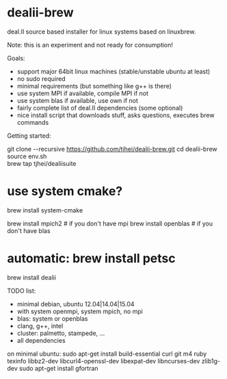 # dealii-brew

deal.II source based installer for linux systems based on linuxbrew.

Note: this is an experiment and not ready for consumption!

Goals:

- support major 64bit linux machines (stable/unstable ubuntu at least)
- no sudo required
- minimal requirements (but something like g++ is there)
- use system MPI if available, compile MPI if not
- use system blas if available, use own if not
- fairly complete list of deal.II dependencies (some optional)
- nice install script that downloads stuff, asks questions, executes brew commands

Getting started:

git clone --recursive https://github.com/tjhei/dealii-brew.git
cd dealii-brew
source env.sh	
brew tap tjhei/dealiisuite

# use system cmake?
brew install system-cmake



brew install mpich2  # if you don't have mpi
brew install openblas  # if you don't have blas
# automatic: brew install petsc
brew install dealii



TODO list:
- minimal debian, ubuntu 12.04|14.04|15.04
- with system openmpi, system mpich, no mpi
- blas: system or openblas
- clang, g++, intel
- cluster: palmetto, stampede, ...
- all dependencies


on minimal ubuntu:
sudo apt-get install build-essential curl git m4 ruby texinfo libbz2-dev libcurl4-openssl-dev libexpat-dev libncurses-dev zlib1g-dev
sudo apt-get install gfortran
